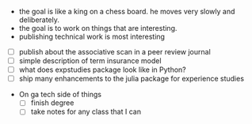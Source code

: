 * the goal is like a king on a chess board. he moves very slowly and deliberately.
* the goal is to work on things that are interesting.
 * publishing technical work is most interesting
  * [ ] publish about the associative scan in a peer review journal
  * [ ] simple description of term insurance model
  * [ ] what does expstudies package look like in Python?
   * [ ] ship many enhancements to the julia package for experience studies
 * On ga tech side of things
   * [ ] finish degree
   * [ ] take notes for any class that I can
